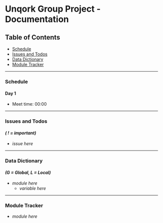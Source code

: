# Unqork Group Project - Documentation

## Table of Contents
* [Schedule](#schedule)
* [Issues and Todos](#issues-and-todos)
* [Data Dictionary](#data-dictionary)
* [Module Tracker](#module-tracker)

<hr>

### Schedule 
#### Day 1
 *  Meet time: 00:00

<hr>

### Issues and Todos
#### *( ! = important)*
* *issue here* 

<hr>

### Data Dictionary 
#### *(G = Global, L = Local)*
* *module here*
  * *variable here*

<hr>

### Module Tracker
* *module here*

